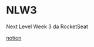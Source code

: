 # NLW3
Next Level Week 3 da RocketSeat

[notion](https://www.notion.so/Front-end-010548f316d04d65a0d8b72865874ed1)
